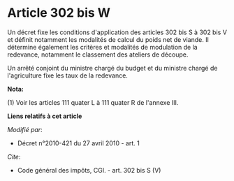 # Article 302 bis W

Un décret fixe les conditions d'application des articles 302 bis S à 302 bis V et définit notamment les modalités de calcul
du poids net de viande. Il détermine également les critères et modalités de modulation de la redevance, notamment le
classement des ateliers de découpe. 

Un arrêté conjoint du ministre chargé du budget et du ministre chargé de l'agriculture fixe les taux de la redevance.

**Nota:**

(1) Voir les articles 111 quater L à 111 quater R de l'annexe III.

**Liens relatifs à cet article**

_Modifié par_:

  - Décret n°2010-421  du 27 avril 2010 - art. 1

_Cite_:

  - Code général des impôts, CGI. - art. 302 bis S (V)
